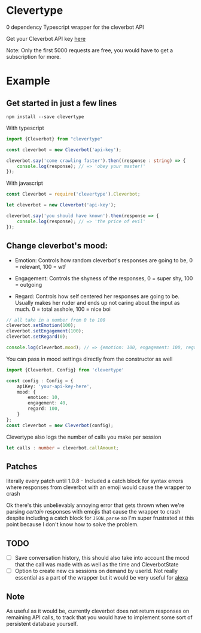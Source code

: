 # Clevertype

0 dependency Typescript wrapper for the cleverbot API

Get your Cleverbot API key [here](https://www.cleverbot.com/api/product/api-5k-free-trial/)

Note: Only the first 5000 requests are free, you would have to get a subscription for more.

# Example
## Get started in just a few lines

```
npm install --save clevertype
```

With typescript
```typescript
import {Cleverbot} from "clevertype"

const cleverbot = new Cleverbot('api-key');

cleverbot.say('come crawling faster').then((response : string) => {
    console.log(response); // => 'obey your master!'
});
```

With javascript
```javascript
const Cleverbot = require('clevertype').Cleverbot;

let cleverbot = new Cleverbot('api-key');

cleverbot.say('you should have known').then(response => {
    console.log(response); // => 'the price of evil'
});
```



## Change cleverbot's mood:

* Emotion: Controls how random cleverbot's responses are going to be, 0 = relevant, 100 = wtf

* Engagement: Controls the shyness of the responses, 0 = super shy, 100 = outgoing

* Regard: Controls how self centered her responses are going to be. Usually makes her ruder and ends up not caring about the input as much. 0 = total asshole, 100 = nice boi


```typescript
// all take in a number from 0 to 100
cleverbot.setEmotion(100); 
cleverbot.setEngagement(100);
cleverbot.setRegard(0);

console.log(cleverbot.mood); // => {emotion: 100, engagement: 100, regard: 0}

```

You can pass in mood settings directly from the constructor as well
```typescript 
import {Cleverbot, Config} from 'clevertype'

const config : Config = {
    apiKey: 'your-api-key-here',
    mood: {
        emotion: 10,
        engagement: 40,
        regard: 100,
    }
};
const cleverbot = new Cleverbot(config);
```

Clevertype also logs the number of calls you make per session
```typescript
let calls : number = cleverbot.callAmount;
```
## Patches
literally every patch until 1.0.8 - Included a catch block for syntax errors where responses from cleverbot with an emoji would cause the wrapper to crash

Ok there's this unbelievably annoying error that gets thrown when we're parsing *certain* responses
with emojis that cause the wrapper to crash despite including a catch block for `JSON.parse` so I'm super frustrated at this point 
because I don't know how to solve the problem.

## TODO
- [ ] Save conversation history, this should also take into account the mood that the call was made with as well as the time and CleverbotState
- [ ] Option to create new cs sessions on demand by userId. Not really essential as a part of the wrapper but it would be very useful for [alexa](https://github.com/ilocereal/Alexa)
## Note
As useful as it would be, currently cleverbot does not return responses on remaining API calls, to track that you would have to implement some sort of persistent database yourself.
